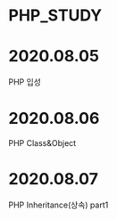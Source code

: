 # PHP_STUDY

# 2020.08.05
  PHP 입성
  
# 2020.08.06
  PHP Class&Object
  
# 2020.08.07
  PHP Inheritance(상속) part1
